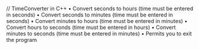 // TimeConverter in C++ 
• Convert seconds to hours (time must be entered in seconds)
• Convert seconds to minutes (time must be entered in seconds)
• Convert minutes to hours (time must be entered in minutes)
• Convert hours to seconds (time must be entered in hours)
• Convert minutes to seconds (time must be entered in minutes)
• Permits you to exit the program
